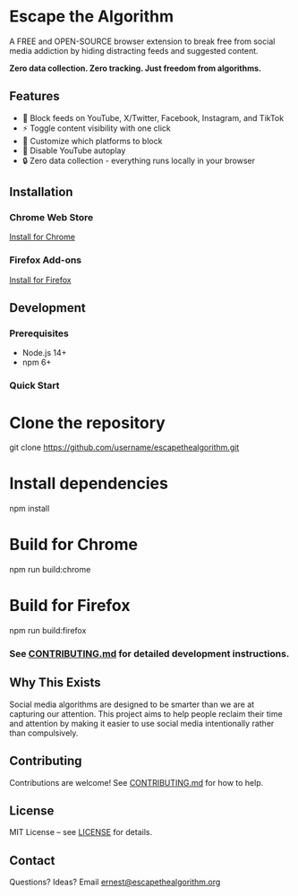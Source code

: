 # Escape the Algorithm

A FREE and OPEN-SOURCE browser extension to break free from social media addiction by hiding distracting feeds and suggested content.

**Zero data collection. Zero tracking. Just freedom from algorithms.**

## Features

- 🚫 Block feeds on YouTube, X/Twitter, Facebook, Instagram, and TikTok
- ⚡ Toggle content visibility with one click
- 🎯 Customize which platforms to block
- 🎥 Disable YouTube autoplay
- 🔒 Zero data collection - everything runs locally in your browser

## Installation

### Chrome Web Store

[Install for Chrome](https://chromewebstore.google.com/detail/escape-the-algorithm-soci/ichpbppanfcipepejbhffpcbdghfbggl)

### Firefox Add-ons

[Install for Firefox](https://addons.mozilla.org/en-US/firefox/addon/escape-the-algorithm/)

## Development

### Prerequisites

- Node.js 14+
- npm 6+

### Quick Start

# Clone the repository

git clone https://github.com/username/escapethealgorithm.git

# Install dependencies

npm install

# Build for Chrome

npm run build:chrome

# Build for Firefox

npm run build:firefox

### See [CONTRIBUTING.md](CONTRIBUTING.md) for detailed development instructions.

## Why This Exists

Social media algorithms are designed to be smarter than we are at capturing our attention. This project aims to help people reclaim their time and attention by making it easier to use social media intentionally rather than compulsively.

## Contributing

Contributions are welcome! See [CONTRIBUTING.md](CONTRIBUTING.md) for how to help.

## License

MIT License – see [LICENSE](LICENSE) for details.

## Contact

Questions? Ideas? Email [ernest@escapethealgorithm.org](mailto:ernest@escapethealgorithm.org)
